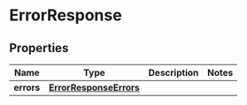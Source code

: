
# ErrorResponse

## Properties
Name | Type | Description | Notes
------------ | ------------- | ------------- | -------------
**errors** | [**ErrorResponseErrors**](ErrorResponseErrors.md) |  | 



